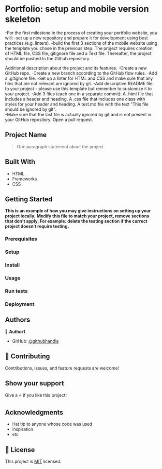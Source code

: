 # Portfolio: setup and mobile version skeleton
-For the first milestone in the process of creating your portfolio website, you will:
-set up a new repository and prepare it for development using best practices (e.g. linters).
-build the first 3 sections of the mobile website using the template you chose in the previous step.
The project requires creation of HTML file, CSS file, gitignore file and a Text file. Thereafter, the project should be pushed to the Github repository. 

Additional description about the project and its features.
-Create a new GitHub repo.
-Create a new branch according to the GitHub flow rules.
-Add a .gitignore file.
-Set up a linter for HTML and CSS and make sure that any files that are not relevant are ignored by git.
-Add descriptive README file to your project - please use this template but remember to customize it to your project.
-Add 3 files (each one in a separate commit):
   A .html file that includes a header and heading. 
   A .css file that includes one class with styles for your header and heading.
   A test.md file with the text "This file should be ignored by git".  
-Make sure that the last file is actually ignored by git and is not present in your GitHub repository.
Open a pull request.

## Project Name

> One paragraph statement about the project.


## Built With

- HTML
- Frameworks
- CSS


## Getting Started

**This is an example of how you may give instructions on setting up your project locally.**
**Modify this file to match your project, remove sections that don't apply. For example: delete the testing section if the currect project doesn't require testing.**


### Prerequisites

### Setup

### Install

### Usage

### Run tests

### Deployment


## Authors

👤 **Author1**

- GitHub: [@githubhandle](https://github.com/vabuyia)


## 🤝 Contributing

Contributions, issues, and feature requests are welcome!


## Show your support

Give a ⭐️ if you like this project!

## Acknowledgments

- Hat tip to anyone whose code was used
- Inspiration
- etc

## 📝 License

This project is [MIT](./MIT.md) licensed.


